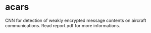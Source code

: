 # acars
CNN for detection of weakly encrypted message contents on aircraft communications. Read report.pdf for more informations.
